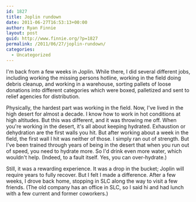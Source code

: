 ```yaml
---
id: 1827
title: Joplin rundown
date: 2011-06-27T16:53:13+00:00
author: Ryan Finnie
layout: post
guid: http://www.finnie.org/?p=1827
permalink: /2011/06/27/joplin-rundown/
categories:
  - Uncategorized
---
```

I'm back from a few weeks in Joplin. While there, I did several different jobs, including working the missing persons hotline, working in the field doing debris cleanup, and working in a warehouse, sorting pallets of loose donations into different categories which were boxed, palletized and sent to relief agencies for distribution.

Physically, the hardest part was working in the field. Now, I've lived in the high desert for almost a decade. I know how to work in hot conditions at high altitudes. But this was different, and it was throwing me off. When you're working in the desert, it's all about keeping hydrated. Exhaustion or dehydration are the first walls you hit. But after working about a week in the field, the first wall I hit was neither of those. I simply ran out of strength. But I've been trained through years of being in the desert that when you run out of speed, you need to hydrate more. So I'd drink even more water, which wouldn't help. (Indeed, to a fault itself. Yes, you can over-hydrate.)

Still, it was a rewarding experience. It was a drop in the bucket; Joplin will require years to fully recover. But I felt I made a difference. After a few weeks, I drove back home, stopping in SLC along the way to visit a few friends. (The old company has an office in SLC, so I said hi and had lunch with a few current and former coworkers.)
